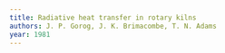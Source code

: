 ```yaml
---
title: Radiative heat transfer in rotary kilns
authors: J. P. Gorog, J. K. Brimacombe, T. N. Adams
year: 1981
---
```


